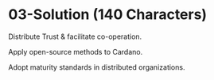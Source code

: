 # 03-Solution (140 Characters)

Distribute Trust & facilitate co-operation.

Apply open-source methods to Cardano.

Adopt maturity standards in distributed organizations.


